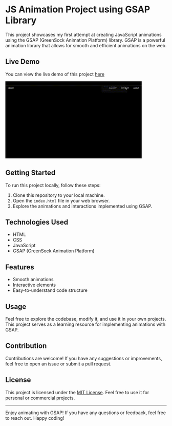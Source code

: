 # JS Animation Project using GSAP Library

This project showcases my first attempt at creating JavaScript animations using the GSAP (GreenSock Animation Platform) library. GSAP is a powerful animation library that allows for smooth and efficient animations on the web.

## Live Demo
You can view the live demo of this project [here](https://kunalbandale.github.io/Animated-Website/)

![Animation Demo](preview.gif)


## Getting Started
To run this project locally, follow these steps:
1. Clone this repository to your local machine.
2. Open the `index.html` file in your web browser.
3. Explore the animations and interactions implemented using GSAP.

## Technologies Used
- HTML
- CSS
- JavaScript
- GSAP (GreenSock Animation Platform)

## Features
- Smooth animations
- Interactive elements
- Easy-to-understand code structure

## Usage
Feel free to explore the codebase, modify it, and use it in your own projects. This project serves as a learning resource for implementing animations with GSAP.

## Contribution
Contributions are welcome! If you have any suggestions or improvements, feel free to open an issue or submit a pull request.

## License
This project is licensed under the [MIT License](LICENSE). Feel free to use it for personal or commercial projects.

---

Enjoy animating with GSAP! If you have any questions or feedback, feel free to reach out. Happy coding!
